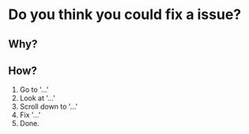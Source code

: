 # Do you think you could fix a issue?

## Why?

<!-- A clear and concise description about why you could fix a issue. -->

## How?

<!-- GO fill in the missing parts. -->

1. Go to '...'
2. Look at '...'
3. Scroll down to '...'
4. Fix '...'
5. Done.

<!-- We're actually very well done on some pull requests. We're not on any of them anymore. -->
